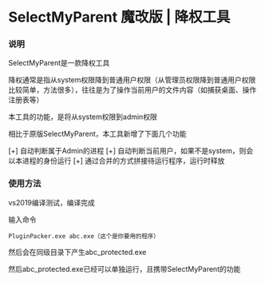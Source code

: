 # SelectMyParent 魔改版 | 降权工具


### 说明
SelectMyParent是一款降权工具

降权通常是指从system权限降到普通用户权限（从管理员权限降到普通用户权限比较简单，方法很多），往往是为了操作当前用户的文件内容（如捕获桌面、操作注册表等）

本工具的功能，是将从system权限到admin权限

相比于原版SelectMyParent，本工具新增了下面几个功能

[+] 自动判断属于Admin的进程
[+] 自动判断当前用户，如果不是system，则会以本进程的身份运行
[+] 通过合并的方式拼接待运行程序，运行时释放


### 使用方法

vs2019编译测试，编译完成

输入命令
```
PluginPacker.exe abc.exe（这个是你要用的程序）
```

然后会在同级目录下产生abc_protected.exe

然后abc_protected.exe已经可以单独运行，且携带SelectMyParent的功能

